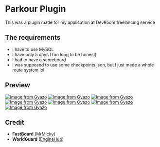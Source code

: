 # Parkour Plugin

This was a plugin made for my application at DevRoom freelancing service

## The requirements
* I have to use MySQL
* I have only 5 days (Too long to be honest)
* I had to have a scoreboard
* I was supposed to use some checkpoints.json, but I just made a whole route system lol

## Preview
[![Image from Gyazo](https://i.gyazo.com/4bd7a083be46cc7f1578f0d545c3ecee.gif)](https://gyazo.com/4bd7a083be46cc7f1578f0d545c3ecee)
[![Image from Gyazo](https://i.gyazo.com/7913be4c0525351cd4c0c10df60781e1.gif)](https://gyazo.com/7913be4c0525351cd4c0c10df60781e1)
[![Image from Gyazo](https://i.gyazo.com/92a81661a568781e6553bd2c52f0ce36.gif)](https://gyazo.com/92a81661a568781e6553bd2c52f0ce36)
[![Image from Gyazo](https://i.gyazo.com/8017af7ec3c129c7f3a0aa09e5f75c22.gif)](https://gyazo.com/8017af7ec3c129c7f3a0aa09e5f75c22)
[![Image from Gyazo](https://i.gyazo.com/9e6adde6c053e19a0ff64068ea404cc2.png)](https://gyazo.com/9e6adde6c053e19a0ff64068ea404cc2)
[![Image from Gyazo](https://i.gyazo.com/2502e6f602385d0d8ef823736d7a60eb.png)](https://gyazo.com/2502e6f602385d0d8ef823736d7a60eb)
[![Image from Gyazo](https://i.gyazo.com/8ae3d69ea79c5c13fe8f5cd6824f3d03.png)](https://gyazo.com/8ae3d69ea79c5c13fe8f5cd6824f3d03)

## Credit
* **FastBoard** ([MrMicky](https://github.com/MrMicky-FR))
* **WorldGuard** ([EngineHub](https://github.com/EngineHub))